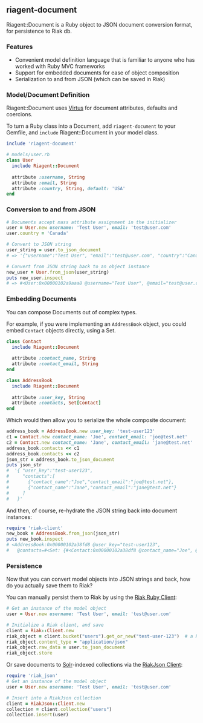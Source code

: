 ## riagent-document

Riagent::Document is a Ruby object to JSON document conversion format, for persistence to Riak db.

### Features
 * Convenient model definition language that is familiar to anyone who has worked with Ruby MVC frameworks
 * Support for embedded documents for ease of object composition
 * Serialization to and from JSON (which can be saved in Riak)
 
### Model/Document Definition
Riagent::Document uses [Virtus](https://github.com/solnic/virtus) for document attributes, defaults and coercions.

To turn a Ruby class into a Document, add ```riagent-document``` to your Gemfile,
and ```include``` Riagent::Document in your model class.

```ruby
include 'riagent-document'

# models/user.rb
class User
  include Riagent::Document
  
  attribute :username, String
  attribute :email, String
  attribute :country, String, default: 'USA'
end
```

### Conversion to and from JSON
```ruby
# Documents accept mass attribute assignment in the initializer
user = User.new username: 'Test User', email: 'test@user.com'
user.country = 'Canada'

# Convert to JSON string
user_string = user.to_json_document
# => '{"username":"Test User", "email":"test@user.com", "country":"Canada"}'

# Convert from JSON string back to an object instance
new_user = User.from_json(user_string)
puts new_user.inspect
# => #<User:0x00000102a9aaa8 @username="Test User", @email="test@user.com", ...>
```

### Embedding Documents
You can compose Documents out of complex types. 

For example, if you were implementing an ```AddressBook``` object, you could embed ```Contact``` objects directly, using a Set.

```ruby
class Contact
  include Riagent::Document
  
  attribute :contact_name, String
  attribute :contact_email, String
end

class AddressBook
  include Riagent::Document
  
  attribute :user_key, String
  attribute :contacts, Set[Contact]
end
```

Which would then allow you to serialize the whole composite document:

```ruby
address_book = AddressBook.new user_key: 'test-user123'
c1 = Contact.new contact_name: 'Joe', contact_email: 'joe@test.net'
c2 = Contact.new contact_name: 'Jane', contact_email: 'jane@test.net'
address_book.contacts << c1
address_book.contacts << c2
json_str = address_book.to_json_document
puts json_str
#  '{ "user_key":"test-user123", 
#     "contacts":[
#       {"contact_name":"Joe","contact_email":"joe@test.net"},
#       {"contact_name":"Jane","contact_email":"jane@test.net"}
#     ]
#   }' 
```

And then, of course, re-hydrate the JSON string back into document instances:

```ruby
require 'riak-client'
new_book = AddressBook.from_json(json_str)
puts new_book.inspect
# <AddressBook:0x00000102a38fd8 @user_key="test-user123", 
#   @contacts=#<Set: {#<Contact:0x00000102a38df8 @contact_name="Joe", @contact_email="joe@test.net">, #<Contact:0x00000102a387e0 @contact_name="Jane", @contact_email="jane@test.net">}>, ...>
```

### Persistence
Now that you can convert model objects into JSON strings and back, how do you actually save them to Riak?

You can manually persist them to Riak by using the [Riak Ruby Client](https://github.com/basho/riak-ruby-client):
```ruby
# Get an instance of the model object
user = User.new username: 'Test User', email: 'test@user.com'

# Initialize a Riak client, and save
client = Riak::Client.new
riak_object = client.bucket("users").get_or_new("test-user-123")  # a Riak::RObject for bucket "users" and key "test-user-123"
riak_object.content_type = "application/json"
riak_object.raw_data = user.to_json_document
riak_object.store
```

Or save documents to [Solr](https://github.com/basho/yokozuna/)-indexed collections via the 
[RiakJson Client](https://github.com/basho-labs/riak_json_ruby_client):

```ruby
require 'riak_json'
# Get an instance of the model object
user = User.new username: 'Test User', email: 'test@user.com'

# Insert into a RiakJson collection
client = RiakJson::Client.new
collection = client.collection("users")
collection.insert(user)
```